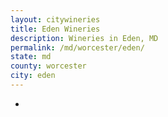 ```yaml
---
layout: citywineries
title: Eden Wineries
description: Wineries in Eden, MD
permalink: /md/worcester/eden/
state: md
county: worcester
city: eden
---
```

-

